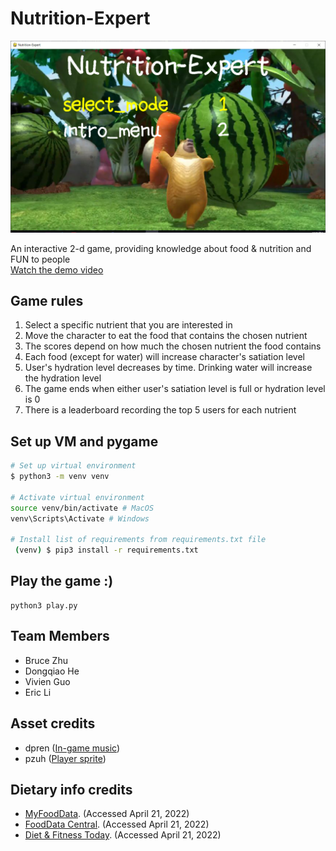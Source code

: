 # Nutrition-Expert
![cover image](Cover.png)

An interactive 2-d game, providing knowledge about food & nutrition and FUN to people <br>
[Watch the demo video](https://www.youtube.com/watch?v=1K1vJ4ttd60&ab_channel=BruceZhu)

## Game rules
1. Select a specific nutrient that you are interested in
2. Move the character to eat the food that contains the chosen nutrient
3. The scores depend on how much the chosen nutrient the food contains 
4. Each food (except for water) will increase character's satiation level
5. User's hydration level decreases by time. Drinking water will increase the hydration level
6. The game ends when either user's satiation level is full or hydration level is 0
7. There is a leaderboard recording the top 5 users for each nutrient 

## Set up VM and pygame
```sh
# Set up virtual environment
$ python3 -m venv venv

# Activate virtual environment
source venv/bin/activate # MacOS
venv\Scripts\Activate # Windows

# Install list of requirements from requirements.txt file
 (venv) $ pip3 install -r requirements.txt
```
## Play the game :)
```
python3 play.py
```

## Team Members
- Bruce Zhu
- Dongqiao He
- Vivien Guo
- Eric Li

## Asset credits
- dpren ([In-game music](https://freesound.org/people/dpren/sounds/320685/))
- pzuh ([Player sprite](https://pzuh.itch.io/the-boy-free-sprites))

## Dietary info credits
- [MyFoodData](https://www.myfooddata.com/). (Accessed April 21, 2022)
- [FoodData Central](https://fdc.nal.usda.gov/). (Accessed April 21, 2022)
- [Diet & Fitness Today](http://www.dietandfitnesstoday.com/). (Accessed April 21, 2022)
